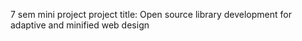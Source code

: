 7 sem mini project
project title: Open source library development for adaptive and minified web design

